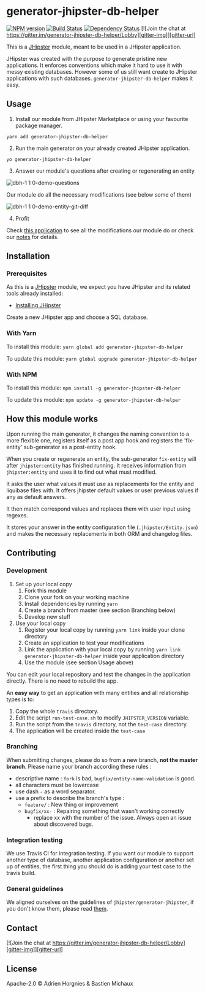 # generator-jhipster-db-helper

[![NPM version][npm-image]][npm-url] [![Build Status][travis-image]][travis-url] [![Dependency Status][daviddm-image]][daviddm-url] [![Join the chat at https://gitter.im/generator-jhipster-db-helper/Lobby][gitter-img]][gitter-url]

This is a [JHipster](http://jhipster.github.io/) module, meant to be used in a JHipster application.

JHipster was created with the purpose to generate pristine new applications.
It enforces conventions which make it hard to use it with messy existing databases.
However some of us still want create to JHipster applications with such databases.
`generator-jhipster-db-helper` makes it easy.

## Usage

1. Install our module from JHipster Marketplace or using your favourite package manager.

`yarn add generator-jhipster-db-helper`

2. Run the main generator on your already created JHipster application.

`yo generator-jhipster-db-helper`

3. Answer our module's questions after creating or regenerating an entity

![dbh-1 1 0-demo-questions][dbh-1 1 0-demo-questions]

Our module do all the necessary modifications (see below some of them)

![dbh-1 1 0-demo-entity-git-diff][dbh-1 1 0-demo-entity-git-diff]

4. Profit

Check [this application][demo-app] to see all the modifications our module do or check our [notes](whatAndWhy.md) for details.

## Installation

### Prerequisites

As this is a [JHipster](http://jhipster.github.io/) module, we expect you have JHipster and its related tools already installed:

- [Installing JHipster](https://jhipster.github.io/installation.html)

Create a new JHipster app and choose a SQL database.

### With Yarn

To install this module: `yarn global add generator-jhipster-db-helper`

To update this module: `yarn global upgrade generator-jhipster-db-helper`

### With NPM

To install this module: `npm install -g generator-jhipster-db-helper`

To update this module: `npm update -g generator-jhipster-db-helper`

## How this module works

Upon running the main generator, it changes the naming convention to a more flexible one, registers itself as a post app hook and registers the 'fix-entity' sub-generator as a post-entity hook.

When you create or regenerate an entity, the sub-generator `fix-entity` will after `jhipster:entity` has finished running.
It receives information from `jhipster:entity` and uses it to find out what must modified.

It asks the user what values it must use as replacements for the entity and liquibase files with.
It offers jhipster default values or user previous values if any as default answers.

It then match correspond values and replaces them with user input using regexes.

It stores your answer in the entity configuration file (`.jhipster/Entity.json`) and makes the necessary replacements in both ORM and changelog files.

## Contributing

### Development

1. Set up your local copy
	1. Fork this module
	2. Clone your fork on your working machine
	3. Install dependencies by running `yarn`
	4. Create a branch from master (see section Branching below)
	5. Develop new stuff
2. Use your local copy
	1. Register your local copy by running `yarn link` inside your clone directory
	2. Create an application to test your modifications
	3. Link the application with your local copy by running `yarn link generator-jhipster-db-helper` inside your application directory
	4. Use the module (see section Usage above)

You can edit your local repository and test the changes in the application directly.
There is no need to rebuild the app.

An **easy way** to get an application with many entities and all relationship types is to:
1. Copy the whole `travis` directory.
2. Edit the script `run-test-case.sh` to modify `JHIPSTER_VERSION` variable.
3. Run the script from the `travis` directory, not the `test-case` directory.
4. The application will be created inside the `test-case`

### Branching

When submitting changes, please do so from a new branch, **not the master branch**.
Please name your branch according these rules : 
* descriptive name : `fork` is bad, `bugfix/entity-name-validation` is good.
* all characters must be lowercase
* use dash `-` as a word separator.
* use a prefix to describe the branch's type :
    * `feature/` : New thing or improvement
    * `bugfix/xx-` : Repairing something that wasn't working correctly
    	* replace xx with the number of the issue. Always open an issue about discovered bugs.
    
### Integration testing
    
We use Travis CI for integration testing.
If you want our module to support another type of database, another application configuration or another set up
 of entities, the first thing you should do is adding your test case to the travis build.
 
### General guidelines
    
We aligned ourselves on the guidelines of `jhipster/generator-jhipster`, if you don't know them, please read [them][contributing-guidelines].

## Contact

[![Join the chat at https://gitter.im/generator-jhipster-db-helper/Lobby][gitter-img]][gitter-url]

## License

Apache-2.0 ©
Adrien Horgnies & Bastien Michaux


[npm-image]: https://img.shields.io/npm/v/generator-jhipster-db-helper.svg
[npm-url]: https://npmjs.org/package/generator-jhipster-db-helper
[travis-image]: https://travis-ci.org/bastienmichaux/generator-jhipster-db-helper.svg?branch=master
[travis-url]: https://travis-ci.org/bastienmichaux/generator-jhipster-db-helper
[daviddm-image]: https://david-dm.org/bastienmichaux/generator-jhipster-db-helper.svg?theme=shields.io
[daviddm-url]: https://david-dm.org/bastienmichaux/generator-jhipster-db-helper
[gitter-url]: https://gitter.im/generator-jhipster-db-helper/Lobby?utm_source=badge&utm_medium=badge&utm_campaign=pr-badge&utm_content=badge
[gitter-img]: https://badges.gitter.im/generator-jhipster-db-helper/Lobby.svg

[demo-app]:https://github.com/AdrienHorgnies/jhipster-with-db-helper/compare/0cd0d00...141151f
[dbh-1 1 0-demo-questions]:https://user-images.githubusercontent.com/7291317/39645987-40128d16-4fda-11e8-85b4-6e9dc35a7605.png
[dbh-1 1 0-demo-entity-git-diff]:https://user-images.githubusercontent.com/7291317/39645986-3fe97e08-4fda-11e8-93db-164c909d8fe3.png

[contributing-guidelines]:https://github.com/jhipster/generator-jhipster/blob/master/CONTRIBUTING.md


